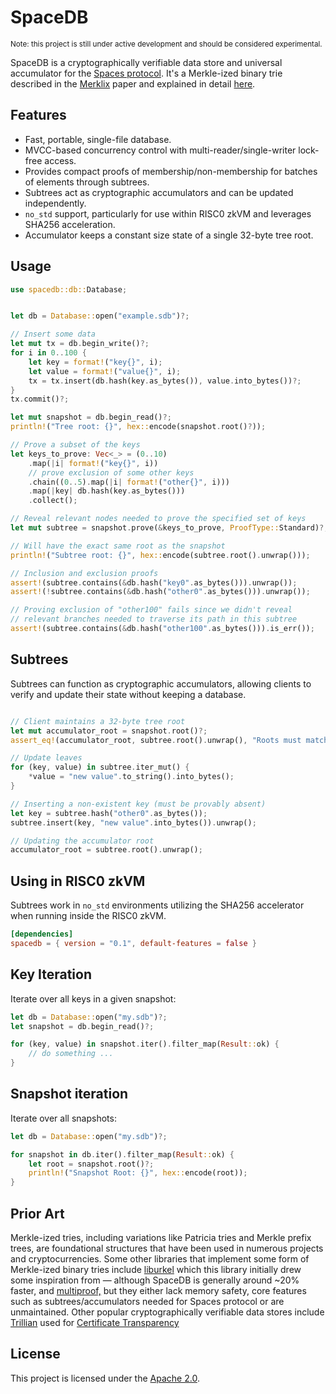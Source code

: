 # SpaceDB

<small>Note: this project is still under active development and should be considered experimental.</small>

SpaceDB is a cryptographically verifiable data store and universal accumulator for the [Spaces protocol](https://spacesprotocol.org). It's a Merkle-ized binary trie described in the [Merklix](https://blog.vermorel.com/pdf/merklix-tree-for-bitcoin-2018-07.pdf) paper and explained in detail [here](https://spacesprotocol.org/#binary-trie).


## Features

- Fast, portable, single-file database.
- MVCC-based concurrency control with multi-reader/single-writer lock-free access.
- Provides compact proofs of membership/non-membership for batches of elements through subtrees.
- Subtrees act as cryptographic accumulators and can be updated independently.
- `no_std` support, particularly for use within RISC0 zkVM and leverages SHA256 acceleration.
- Accumulator keeps a constant size state of a single 32-byte tree root.



## Usage

```rust
use spacedb::db::Database;


let db = Database::open("example.sdb")?;

// Insert some data
let mut tx = db.begin_write()?;
for i in 0..100 {
    let key = format!("key{}", i);
    let value = format!("value{}", i);
    tx = tx.insert(db.hash(key.as_bytes()), value.into_bytes())?;
}
tx.commit()?;

let mut snapshot = db.begin_read()?;
println!("Tree root: {}", hex::encode(snapshot.root()?));

// Prove a subset of the keys
let keys_to_prove: Vec<_> = (0..10)
    .map(|i| format!("key{}", i))
    // prove exclusion of some other keys
    .chain((0..5).map(|i| format!("other{}", i)))
    .map(|key| db.hash(key.as_bytes()))
    .collect();

// Reveal relevant nodes needed to prove the specified set of keys
let mut subtree = snapshot.prove(&keys_to_prove, ProofType::Standard)?;

// Will have the exact same root as the snapshot
println!("Subtree root: {}", hex::encode(subtree.root().unwrap()));

// Inclusion and exclusion proofs
assert!(subtree.contains(&db.hash("key0".as_bytes())).unwrap());
assert!(!subtree.contains(&db.hash("other0".as_bytes())).unwrap());

// Proving exclusion of "other100" fails since we didn't reveal 
// relevant branches needed to traverse its path in this subtree
assert!(subtree.contains(&db.hash("other100".as_bytes())).is_err());

```



## Subtrees

Subtrees can function as cryptographic accumulators, allowing clients to verify and update their state without keeping a database.

```rust

// Client maintains a 32-byte tree root
let mut accumulator_root = snapshot.root()?;
assert_eq!(accumulator_root, subtree.root().unwrap(), "Roots must match");

// Update leaves
for (key, value) in subtree.iter_mut() {
    *value = "new value".to_string().into_bytes();
}

// Inserting a non-existent key (must be provably absent)
let key = subtree.hash("other0".as_bytes());
subtree.insert(key, "new value".into_bytes()).unwrap();

// Updating the accumulator root
accumulator_root = subtree.root().unwrap();

```

## Using in RISC0 zkVM

Subtrees work in `no_std` environments utilizing the SHA256 accelerator when running inside the RISC0 zkVM. 

```toml
[dependencies]
spacedb = { version = "0.1", default-features = false }
```




## Key Iteration

Iterate over all keys in a given snapshot:

```rust
let db = Database::open("my.sdb")?;
let snapshot = db.begin_read()?;

for (key, value) in snapshot.iter().filter_map(Result::ok) {
    // do something ...
}

```



## Snapshot iteration

Iterate over all snapshots:

```rust
let db = Database::open("my.sdb")?;

for snapshot in db.iter().filter_map(Result::ok) {
    let root = snapshot.root()?;
    println!("Snapshot Root: {}", hex::encode(root));
}
```

## Prior Art

Merkle-ized tries, including variations like Patricia tries and Merkle prefix trees, are foundational structures that have been used in numerous projects and cryptocurrencies. Some other libraries that implement some form of Merkle-ized binary tries include
[liburkel](https://github.com/chjj/liburkel) which this library initially drew some inspiration from — although SpaceDB is generally around ~20% faster,  and [multiproof,](https://github.com/gballet/multiproof-rs/tree/master) but they either lack memory safety, core features such as subtrees/accumulators needed for Spaces protocol or are unmaintained. Other popular cryptographically verifiable data stores include [Trillian](https://github.com/google/trillian) used for [Certificate Transparency](https://www.certificate-transparency.org/)


## License

This project is licensed under the [Apache 2.0](LICENSE).
